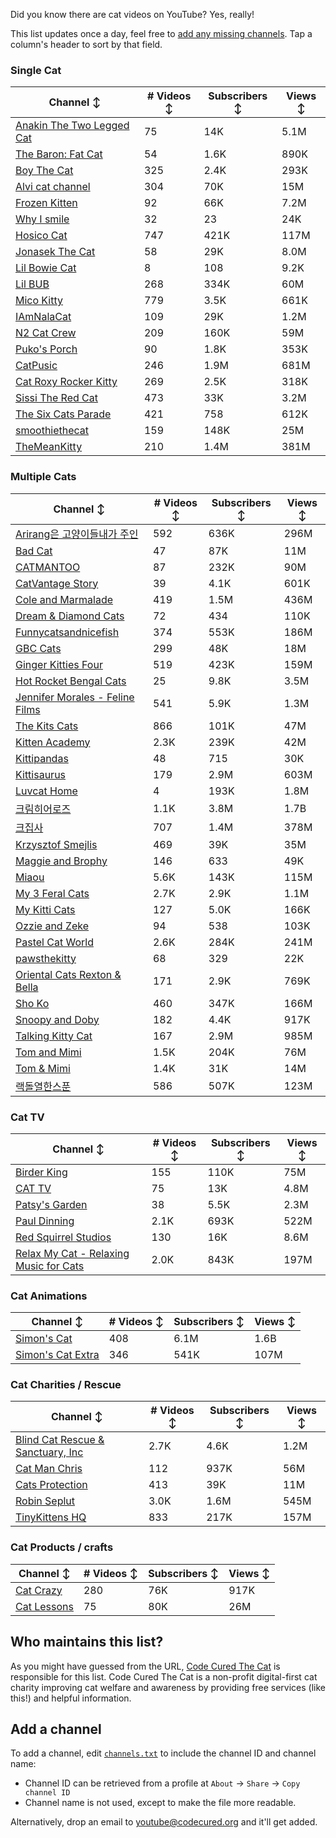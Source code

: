 Did you know there are cat videos on YouTube? Yes, really!

This list updates once a day, feel free to [add any missing channels](#add-a-channel). Tap a column's header to sort by that field.


### Single Cat

| Channel ↕ | # Videos ↕ | Subscribers ↕ | Views ↕ |
| --- | --- | --- | --- |
| [Anakin The Two Legged Cat](https://youtube.com/@anakintwolegs) | 75 | 14K | 5.1M |
| [The Baron: Fat Cat](https://youtube.com/@thebaronfatcat6603) | 54 | 1.6K | 890K |
| [Boy The Cat](https://youtube.com/@boythecat) | 325 | 2.4K | 293K |
| [Alvi cat channel](https://youtube.com/@alvicatchannel) | 304 | 70K | 15M |
| [Frozen Kitten](https://youtube.com/@frozenkitten) | 92 | 66K | 7.2M |
| [Why I smile](https://youtube.com/@whyismile) | 32 | 23 | 24K |
| [Hosico Cat](https://youtube.com/@hosico_cat) | 747 | 421K | 117M |
| [Jonasek The Cat](https://youtube.com/@jonasekthecat) | 58 | 29K | 8.0M |
| [Lil Bowie Cat](https://youtube.com/@lilbowiecat9121) | 8 | 108 | 9.2K |
| [Lil BUB](https://youtube.com/@lilbub) | 268 | 334K | 60M |
| [Mico Kitty](https://youtube.com/@micokitty) | 779 | 3.5K | 661K |
| [IAmNalaCat](https://youtube.com/@iamnalacat) | 109 | 29K | 1.2M |
| [N2 Cat Crew](https://youtube.com/@n2catcrew) | 209 | 160K | 59M |
| [Puko's Porch](https://youtube.com/@pukosporch) | 90 | 1.8K | 353K |
| [CatPusic](https://youtube.com/@catpusic) | 246 | 1.9M | 681M |
| [Cat Roxy Rocker Kitty](https://youtube.com/@rockerroxy) | 269 | 2.5K | 318K |
| [Sissi The Red Cat](https://youtube.com/@veterinarylife) | 473 | 33K | 3.2M |
| [The Six Cats Parade](https://youtube.com/@thesixcatsparade) | 421 | 758 | 612K |
| [smoothiethecat](https://youtube.com/@smoothiethecat) | 159 | 148K | 25M |
| [TheMeanKitty](https://youtube.com/@themeankitty) | 210 | 1.4M | 381M |

### Multiple Cats

| Channel ↕ | # Videos ↕ | Subscribers ↕ | Views ↕ |
| --- | --- | --- | --- |
| [Arirang은 고양이들내가 주인](https://youtube.com/@arirang3) | 592 | 636K | 296M |
| [Bad Cat](https://youtube.com/@badcattube) | 47 | 87K | 11M |
| [CATMANTOO](https://youtube.com/@catmantoo) | 87 | 232K | 90M |
| [CatVantage Story](https://youtube.com/@catvantagestory) | 39 | 4.1K | 601K |
| [Cole and Marmalade](https://youtube.com/@coleandmarmalade) | 419 | 1.5M | 436M |
| [Dream & Diamond Cats](https://youtube.com/@dreamdiamondcats) | 72 | 434 | 110K |
| [Funnycatsandnicefish](https://youtube.com/@funnycatsandnicefish) | 374 | 553K | 186M |
| [GBC Cats](https://youtube.com/@gbccats) | 299 | 48K | 18M |
| [Ginger Kitties Four](https://youtube.com/@gingerkittiesfour) | 519 | 423K | 159M |
| [Hot Rocket Bengal Cats](https://youtube.com/@hotrocketbengalcats) | 25 | 9.8K | 3.5M |
| [Jennifer Morales - Feline Films](https://youtube.com/@jennifermoralesfelinefilms) | 541 | 5.9K | 1.3M |
| [The Kits Cats](https://youtube.com/@drnworbskitscats) | 866 | 101K | 47M |
| [Kitten Academy](https://youtube.com/@kittenacademy) | 2.3K | 239K | 42M |
| [Kittipandas](https://youtube.com/@kittipandas) | 48 | 715 | 30K |
| [Kittisaurus](https://youtube.com/@kittisaurus) | 179 | 2.9M | 603M |
| [Luvcat Home](https://youtube.com/@claireluvcat) | 4 | 193K | 1.8M |
| [크림히어로즈](https://youtube.com/@creamheros) | 1.1K | 3.8M | 1.7B |
| [크집사](https://youtube.com/@claire_luvcat) | 707 | 1.4M | 378M |
| [Krzysztof Smejlis](https://youtube.com/@bobonikita) | 469 | 39K | 35M |
| [Maggie and Brophy](https://youtube.com/@maggieandbrophy1327) | 146 | 633 | 49K |
| [Miaou](https://youtube.com/@miaou-cat) | 5.6K | 143K | 115M |
| [My 3 Feral Cats](https://youtube.com/@my3feralcats) | 2.7K | 2.9K | 1.1M |
| [My Kitti Cats](https://youtube.com/@mykitticats) | 127 | 5.0K | 166K |
| [Ozzie and Zeke](https://youtube.com/@ozzieandzeke) | 94 | 538 | 103K |
| [Pastel Cat World](https://youtube.com/@pastelcatworld) | 2.6K | 284K | 241M |
| [pawsthekitty](https://youtube.com/@pawsthekitty) | 68 | 329 | 22K |
| [Oriental Cats Rexton & Bella](https://youtube.com/@rextonorientalcat) | 171 | 2.9K | 769K |
| [Sho Ko](https://youtube.com/@shortyandkodi) | 460 | 347K | 166M |
| [Snoopy and Doby](https://youtube.com/@snoopyanddoby) | 182 | 4.4K | 917K |
| [Talking Kitty Cat](https://youtube.com/@stevecash83) | 167 | 2.9M | 985M |
| [Tom and Mimi](https://youtube.com/@tomandmimi) | 1.5K | 204K | 76M |
| [Tom & Mimi](https://youtube.com/@tom_and_mimi) | 1.4K | 31K | 14M |
| [랙돌열한스푼](https://youtube.com/@unboxingragdolls) | 586 | 507K | 123M |

### Cat TV

| Channel ↕ | # Videos ↕ | Subscribers ↕ | Views ↕ |
| --- | --- | --- | --- |
| [Birder King](https://youtube.com/@birderking) | 155 | 110K | 75M |
| [CAT TV](https://youtube.com/@cattvgames) | 75 | 13K | 4.8M |
| [Patsy's Garden](https://youtube.com/@patsysgarden) | 38 | 5.5K | 2.3M |
| [Paul Dinning](https://youtube.com/@pauldinningwildlifeincornwall) | 2.1K | 693K | 522M |
| [Red Squirrel Studios](https://youtube.com/@redsquirrelstudios) | 130 | 16K | 8.6M |
| [Relax My Cat - Relaxing Music for Cats](https://youtube.com/@relaxmycat) | 2.0K | 843K | 197M |

### Cat Animations

| Channel ↕ | # Videos ↕ | Subscribers ↕ | Views ↕ |
| --- | --- | --- | --- |
| [Simon's Cat](https://youtube.com/@simonscat) | 408 | 6.1M | 1.6B |
| [Simon's Cat Extra](https://youtube.com/@simonscatextra) | 346 | 541K | 107M |

### Cat Charities / Rescue

| Channel ↕ | # Videos ↕ | Subscribers ↕ | Views ↕ |
| --- | --- | --- | --- |
| [Blind Cat Rescue & Sanctuary, Inc](https://youtube.com/@blindcatrescuesanctuary) | 2.7K | 4.6K | 1.2M |
| [Cat Man Chris](https://youtube.com/@catmanchrispoole) | 112 | 937K | 56M |
| [Cats Protection](https://youtube.com/@catsprotection) | 413 | 39K | 11M |
| [Robin Seplut](https://youtube.com/@robinseplut) | 3.0K | 1.6M | 545M |
| [TinyKittens HQ](https://youtube.com/@tinykittens) | 833 | 217K | 157M |

### Cat Products / crafts

| Channel ↕ | # Videos ↕ | Subscribers ↕ | Views ↕ |
| --- | --- | --- | --- |
| [Cat Crazy](https://youtube.com/@catcrazychannel) | 280 | 76K | 917K |
| [Cat Lessons](https://youtube.com/@catlessons) | 75 | 80K | 26M |


## Who maintains this list?

As you might have guessed from the URL, [Code Cured The Cat](https://codecured.org) is responsible for this list. Code Cured The Cat is a non-profit digital-first cat charity improving cat welfare and awareness by providing free services (like this!) and helpful information.

## Add a channel

To add a channel, edit [`channels.txt`](https://github.com/CodeCured/YouTubeIsForCats/blob/main/automation/channels.txt) to include the channel ID and channel name:
* Channel ID can be retrieved from a profile at `About` -> `Share` -> `Copy channel ID`
* Channel name is not used, except to make the file more readable.

Alternatively, drop an email to [youtube@codecured.org](mailto:youtube@codecured.org) and it'll get added.
